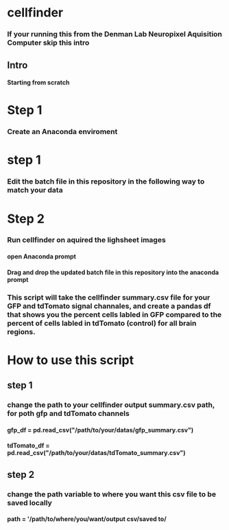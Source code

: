 # cellfinder
### If your running this from the Denman Lab Neuropixel Aquisition Computer skip this intro

## Intro
#### Starting from scratch

# Step 1
### Create an Anaconda enviroment
#### 

# step 1
### Edit the batch file in this repository in the following way to match your data
#### 

# Step 2
### Run cellfinder on aquired the lighsheet images 
#### open Anaconda prompt
#### Drag and drop the updated batch file in this repository into the anaconda prompt


### This script will take the cellfinder summary.csv file for your GFP and tdTomato signal channales, and create a pandas df that shows you the percent cells labled in GFP compared to the percent of cells labled in tdTomato (control) for all brain regions.

# How to use this script 
## step 1
### change the path to your cellfinder output summary.csv path, for poth gfp and tdTomato channels 
#### gfp_df = pd.read_csv("/path/to/your/datas/gfp_summary.csv")
#### tdTomato_df = pd.read_csv("/path/to/your/datas/tdTomato_summary.csv")

## step 2
### change the path variable to where you want this csv file to be saved locally 
#### path = '/path/to/where/you/want/output csv/saved to/
